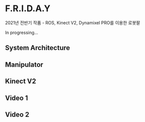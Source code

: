 # F.R.I.D.A.Y
2021년 전반기 작품 - ROS, Kinect V2, Dynamixel PRO를 이용한 로봇팔

In progressing...

## System Architecture

## Manipulator
<!--![Segway2_3](https://user-images.githubusercontent.com/78638866/119246594-bd0eaa00-bbbd-11eb-9258-6ce4719c10b9.jpg)-->

## Kinect V2
<!--![Segway_Controller](https://user-images.githubusercontent.com/78638866/119246597-c0a23100-bbbd-11eb-810a-3c64ccd88605.jpg)-->

## Video 1
<!--![ezgif com-gif-maker](https://user-images.githubusercontent.com/78638866/119247775-7aea6600-bbc7-11eb-86ec-d3f1cfcf9696.gif)-->
## Video 2
<!--![ezgif com-gif-maker (1)](https://user-images.githubusercontent.com/78638866/119247873-3d3a0d00-bbc8-11eb-8b55-256dd8db6536.gif)-->

